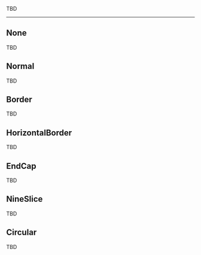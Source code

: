 TBD

___

## None

TBD

## Normal

TBD

## Border

TBD

## HorizontalBorder

TBD

## EndCap

TBD

## NineSlice

TBD

## Circular

TBD